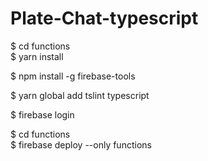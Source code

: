 # Plate-Chat-typescript

$ cd functions  
$ yarn install


$ npm install -g firebase-tools

$ yarn global add tslint typescript

$ firebase login

$ cd functions  
$ firebase deploy --only functions
